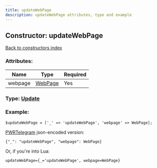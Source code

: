 ```yaml
---
title: updateWebPage
description: updateWebPage attributes, type and example
---
```

## Constructor: updateWebPage  
[Back to constructors index](index.md)



### Attributes:

| Name     |    Type       | Required |
|----------|---------------|----------|
|webpage|[WebPage](../types/WebPage.md) | Yes|



### Type: [Update](../types/Update.md)


### Example:

```
$updateWebPage = ['_' => 'updateWebPage', 'webpage' => WebPage];
```  

[PWRTelegram](https://pwrtelegram.xyz) json-encoded version:

```
{"_": "updateWebPage", "webpage": WebPage}
```


Or, if you're into Lua:  


```
updateWebPage={_='updateWebPage', webpage=WebPage}

```


